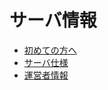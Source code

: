 # サーバ情報

- [初めての方へ](/server/beginners)
- [サーバ仕様](/server/specifications)
- [運営者情報](/server/profiles)
